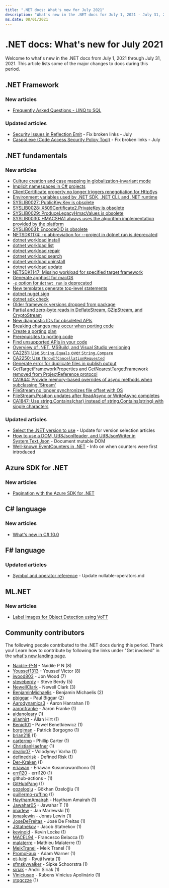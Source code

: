 ```yaml
---
title: ".NET docs: What's new for July 2021"
description: "What's new in the .NET docs for July 1, 2021 - July 31, 2021."
ms.date: 08/01/2021
---
```


# .NET docs: What's new for July 2021

Welcome to what's new in the .NET docs from July 1, 2021 through July 31, 2021. This article lists some of the major changes to docs during this period.

## .NET Framework

### New articles

- [Frequently Asked Questions - LINQ to SQL](../framework/data/adonet/sql/linq/frequently-asked-questions.yml)

### Updated articles

- [Security Issues in Reflection Emit](../framework/reflection-and-codedom/security-issues-in-reflection-emit.md) - Fix broken links - July
- [Caspol.exe (Code Access Security Policy Tool)](../framework/tools/caspol-exe-code-access-security-policy-tool.md) - Fix broken links - July

## .NET fundamentals

### New articles

- [Culture creation and case mapping in globalization-invariant mode](../core/compatibility/globalization/6.0/culture-creation-invariant-mode.md)
- [Implicit namespaces in C# projects](../core/compatibility/sdk/6.0/implicit-namespaces.md)
- [ClientCertificate property no longer triggers renegotiation for HttpSys](../core/compatibility/aspnet-core/6.0/clientcertificate-doesnt-trigger-renegotiation.md)
- [Environment variables used by .NET SDK, .NET CLI, and .NET runtime](../core/tools/dotnet-environment-variables.md)
- [SYSLIB0027: PublicKey.Key is obsolete](../fundamentals/syslib-diagnostics/syslib0027.md)
- [SYSLIB0028: X509Certificate2.PrivateKey is obsolete](../fundamentals/syslib-diagnostics/syslib0028.md)
- [SYSLIB0029: ProduceLegacyHmacValues is obsolete](../fundamentals/syslib-diagnostics/syslib0029.md)
- [SYSLIB0030: HMACSHA1 always uses the algorithm implementation provided by the platform](../fundamentals/syslib-diagnostics/syslib0030.md)
- [SYSLIB0031: EncodeOID is obsolete](../fundamentals/syslib-diagnostics/syslib0031.md)
- [NETSDK1174: -p abbreviation for --project in dotnet run is deprecated](../core/tools/sdk-errors/netsdk1174.md)
- [dotnet workload install](../core/tools/dotnet-workload-install.md)
- [dotnet workload list](../core/tools/dotnet-workload-list.md)
- [dotnet workload repair](../core/tools/dotnet-workload-repair.md)
- [dotnet workload search](../core/tools/dotnet-workload-search.md)
- [dotnet workload uninstall](../core/tools/dotnet-workload-uninstall.md)
- [dotnet workload update](../core/tools/dotnet-workload-update.md)
- [NETSDK1147: Missing workload for specified target framework](../core/tools/sdk-errors/netsdk1147.md)
- [Generate apphost for macOS](../core/compatibility/sdk/6.0/apphost-generated-for-macos.md)
- [`-p` option for `dotnet run` is deprecated](../core/compatibility/sdk/6.0/deprecate-p-option-dotnet-run.md)
- [New templates generate top-level statements](../core/tutorials/top-level-templates.md)
- [dotnet nuget sign](../core/tools/dotnet-nuget-sign.md)
- [dotnet sdk check](../core/tools/dotnet-sdk-check.md)
- [Older framework versions dropped from package](../core/compatibility/core-libraries/6.0/older-framework-versions-dropped.md)
- [Partial and zero-byte reads in DeflateStream, GZipStream, and CryptoStream](../core/compatibility/core-libraries/6.0/partial-byte-reads-in-streams.md)
- [New diagnostic IDs for obsoleted APIs](../core/compatibility/core-libraries/6.0/diagnostic-id-change-for-obsoletions.md)
- [Breaking changes may occur when porting code](../core/porting/breaking-changes.md)
- [Create a porting plan](../core/porting/porting-approaches.md)
- [Prerequisites to porting code](../core/porting/premigration-needed-changes.md)
- [Find unsupported APIs in your code](../core/porting/unsupported-apis.md)
- [Overview of .NET, MSBuild, and Visual Studio versioning](../core/porting/versioning-sdk-msbuild-vs.md)
- [CA2251: Use `String.Equals` over `String.Compare`](../fundamentals/code-analysis/quality-rules/ca2251.md)
- [CA2250: Use `ThrowIfCancellationRequested`](../fundamentals/code-analysis/quality-rules/ca2250.md)
- [Generate error for duplicate files in publish output](../core/compatibility/sdk/6.0/duplicate-files-in-output.md)
- [GetTargetFrameworkProperties and GetNearestTargetFramework removed from ProjectReference protocol](../core/compatibility/sdk/6.0/gettargetframeworkproperties-and-getnearesttargetframework-removed.md)
- [CA1844: Provide memory-based overrides of async methods when subclassing 'Stream'](../fundamentals/code-analysis/quality-rules/ca1844.md)
- [FileStream no longer synchronizes file offset with OS](../core/compatibility/core-libraries/6.0/filestream-doesnt-sync-offset-with-os.md)
- [FileStream.Position updates after ReadAsync or WriteAsync completes](../core/compatibility/core-libraries/6.0/filestream-position-updates-after-readasync-writeasync-completion.md)
- [CA1847: Use string.Contains(char) instead of string.Contains(string) with single characters](../fundamentals/code-analysis/quality-rules/ca1847.md)

### Updated articles

- [Select the .NET version to use](../core/versions/selection.md) - Update for version selection articles
- [How to use a DOM, Utf8JsonReader, and Utf8JsonWriter in System.Text.Json](../standard/serialization/system-text-json-use-dom-utf8jsonreader-utf8jsonwriter.md) - Document mutable DOM
- [Well-known EventCounters in .NET](../core/diagnostics/available-counters.md) - Info on when counters were first introduced

## Azure SDK for .NET

### New articles

- [Pagination with the Azure SDK for .NET](../azure/sdk/pagination.md)

## C# language

### New articles

- [What's new in C# 10.0](../csharp/whats-new/csharp-10.md)

## F# language

### Updated articles

- [Symbol and operator reference](../fsharp/language-reference/symbol-and-operator-reference/index.md) - Update nullable-operators.md

## ML.NET

### New articles

- [Label Images for Object Detection using VoTT](../machine-learning/how-to-guides/label-images-for-object-detection-using-vott.md)

## Community contributors

The following people contributed to the .NET docs during this period. Thank you! Learn how to contribute by following the links under "Get involved" in the [what's new landing page](index.yml).

- [Naidile-P-N](https://github.com/Naidile-P-N) - Naidile P N (8)
- [Youssef1313](https://github.com/Youssef1313) - Youssef Victor (8)
- [jwood803](https://github.com/jwood803) - Jon Wood (7)
- [steveberdy](https://github.com/steveberdy) - Steve Berdy (5)
- [NewellClark](https://github.com/NewellClark) - Newell Clark (3)
- [BenjaminMichaelis](https://github.com/BenjaminMichaelis) - Benjamin Michaelis (2)
- [pbiggar](https://github.com/pbiggar) - Paul Biggar (2)
- [Aarodynamics3](https://github.com/Aarodynamics3) - Aaron Hanrahan (1)
- [aaronfranke](https://github.com/aaronfranke) - Aaron Franke (1)
- [aidanoleary](https://github.com/aidanoleary) (1)
- [allanhirt](https://github.com/allanhirt) - Allan Hirt (1)
- [Benio101](https://github.com/Benio101) - Paweł Benetkiewicz (1)
- [borgiman](https://github.com/borgiman) - Patrick Borgogno (1)
- [brian218](https://github.com/brian218) (1)
- [cartermp](https://github.com/cartermp) - Phillip Carter (1)
- [ChristianHaefner](https://github.com/ChristianHaefner) (1)
- [dealio07](https://github.com/dealio07) - Volodymyr Varha (1)
- [definedrisk](https://github.com/definedrisk) - Defined Risk (1)
- [Der-Kraken](https://github.com/Der-Kraken) (1)
- [eriawan](https://github.com/eriawan) - Eriawan Kusumawardhono (1)
- [erri120](https://github.com/erri120) - erri120 (1)
- github-actions -  (1)
- [GitHubPang](https://github.com/GitHubPang) (1)
- [gozeloglu](https://github.com/gozeloglu) - Gökhan Özeloğlu (1)
- [guillermo-ruffino](https://github.com/guillermo-ruffino) (1)
- [HaythamAmairah](https://github.com/HaythamAmairah) - Haytham Amairah (1)
- [Jawahar05](https://github.com/Jawahar05) - Jawahar T (1)
- [jmarlew](https://github.com/jmarlew) - Jan Marlewski (1)
- [jonaslewin](https://github.com/jonaslewin) - Jonas Lewin (1)
- [JoseDeFreitas](https://github.com/JoseDeFreitas) - José De Freitas (1)
- [JStatnekov](https://github.com/JStatnekov) - Jacob Statnekov (1)
- [kevinoid](https://github.com/kevinoid) - Kevin Locke (1)
- [MACEL94](https://github.com/MACEL94) - Francesco Belacca (1)
- [malaterre](https://github.com/malaterre) - Mathieu Malaterre (1)
- [MeikTranel](https://github.com/MeikTranel) - Meik Tranel (1)
- [PromoFaux](https://github.com/PromoFaux) - Adam Warner (1)
- [qt-luigi](https://github.com/qt-luigi) - Ryuji Iwata (1)
- [sfmskywalker](https://github.com/sfmskywalker) - Sipke Schoorstra (1)
- [siriak](https://github.com/siriak) - Andrii Siriak (1)
- [Viniciusap](https://github.com/Viniciusap) - Rubens Vinicius Apolinário (1)
- [xtqqczze](https://github.com/xtqqczze) (1)
